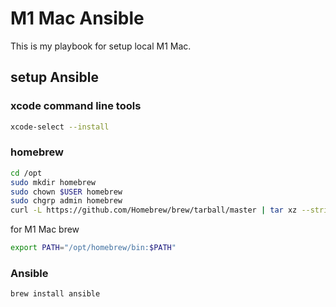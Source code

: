 # M1 Mac Ansible
This is my playbook for setup local M1 Mac.

## setup Ansible

### xcode command line tools
```zsh
xcode-select --install
```

### homebrew
```zsh
cd /opt
sudo mkdir homebrew
sudo chown $USER homebrew
sudo chgrp admin homebrew
curl -L https://github.com/Homebrew/brew/tarball/master | tar xz --strip 1 -C homebrew
```

for M1 Mac brew
```zsh
export PATH="/opt/homebrew/bin:$PATH"
```

### Ansible
```zsh
brew install ansible
```
